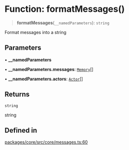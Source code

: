 # Function: formatMessages()

> **formatMessages**(`__namedParameters`): `string`

Format messages into a string

## Parameters

• **\_\_namedParameters**

• **\_\_namedParameters.messages**: [`Memory`](../interfaces/Memory.md)[]

• **\_\_namedParameters.actors**: [`Actor`](../interfaces/Actor.md)[]

## Returns

`string`

string

## Defined in

[packages/core/src/core/messages.ts:60](https://github.com/ai16z/eliza/blob/main/packages/core/src/core/messages.ts#L60)
